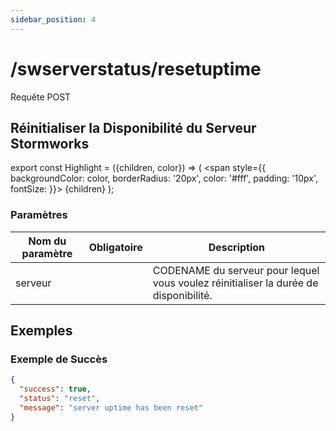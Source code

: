 ```yaml
---
sidebar_position: 4
---
```


# /swserverstatus/resetuptime

<Highlight color="#F39C12">Requête POST</Highlight>


## Réinitialiser la Disponibilité du Serveur Stormworks


export const Highlight = ({children, color}) => ( <span style={{ backgroundColor: color, borderRadius: '20px', color: '#fff', padding: '10px', fontSize: }}>
    {children}
  </span> );

### Paramètres

| Nom du paramètre |        Obligatoire        | Description                                                                          |
| ---------------- |:-------------------------:| ------------------------------------------------------------------------------------ |
| serveur          | <i class="fas fa-fw fa-check-circle text-success"></i> | CODENAME du serveur pour lequel vous voulez réinitialiser la durée de disponibilité. |

## Exemples
### Exemple de Succès
```json
{
  "success": true,
  "status": "reset",
  "message": "server uptime has been reset"
}
```